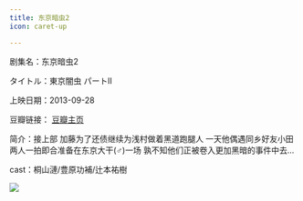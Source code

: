```yaml
---
title: 东京暗虫2
icon: caret-up

---
```


剧集名：东京暗虫2

タイトル：東京闇虫 パートII

上映日期：2013-09-28

豆瓣链接： [豆瓣主页](https://movie.douban.com/subject/25716499/)

简介：接上部 加藤为了还债继续为浅村做着黑道跑腿人 一天他偶遇同乡好友小田 两人一拍即合准备在东京大干(♂)一场 孰不知他们正被卷入更加黑暗的事件中去…

cast：桐山漣/豊原功補/辻本祐樹 

![](https://listpic.tsgsanjiao.com/movie/2013/2013djac2.jpg)